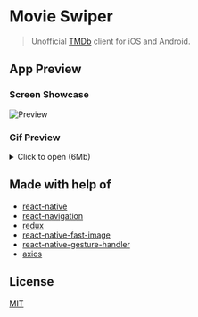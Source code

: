 # Movie Swiper

> Unofficial [TMDb](https://www.themoviedb.org/) client for iOS and Android.

## App Preview

### Screen Showcase

![Preview](https://i.imgur.com/8DEW8ED.jpg)

### Gif Preview

<details><summary>Click to open (6Mb)</summary>

![Preview](https://i.imgur.com/My0jU3g.gif)
![Preview](https://i.imgur.com/M4LYzLE.gif)

</details>

## Made with help of

- [react-native](https://github.com/facebook/react-native)
- [react-navigation](https://github.com/react-community/react-navigation)
- [redux](https://github.com/reduxjs/redux)
- [react-native-fast-image](https://github.com/DylanVann/react-native-fast-image)
- [react-native-gesture-handler](https://github.com/kmagiera/react-native-gesture-handler)
- [axios](https://github.com/axios/axios)

## License

[MIT](https://github.com/azhavrid/movie-swiper/blob/master/LICENSE)
